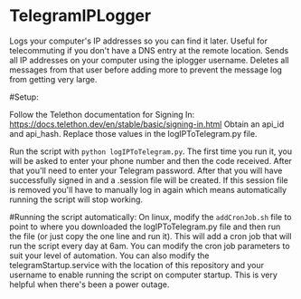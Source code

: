 # TelegramIPLogger
Logs your computer's IP addresses so you can find it later.  Useful for telecommuting if you don't have a DNS entry at the remote location.
Sends all IP addresses on your computer using the iplogger username. Deletes all messages from that user before adding more to prevent the message log from getting very large.


#Setup:

Follow the Telethon documentation for Signing In: https://docs.telethon.dev/en/stable/basic/signing-in.html
Obtain an api_id and api_hash.  Replace those values in the logIPToTelegram.py file.

Run the script with `python logIPToTelegram.py`.  The first time you run it, you will be asked to enter your phone number and then the code received.  After that you'll need to enter your Telegram password.  After that you will have successfully signed in and a .session file will be created.  If this session file is removed you'll have to manually log in again which means automatically running the script will stop working.

#Running the script automatically:
On linux, modify the `addCronJob.sh` file to point to where you downloaded the logIPToTelegram.py file and then run the file (or just copy the one line and run it).  This will add a cron job that will run the script every day at 6am.  You can modify the cron job parameters to suit your level of automation.  You can also modify the telegramStartup.service with the location of this repository and your username to enable running the script on computer startup.  This is very helpful when there's been a power outage.

